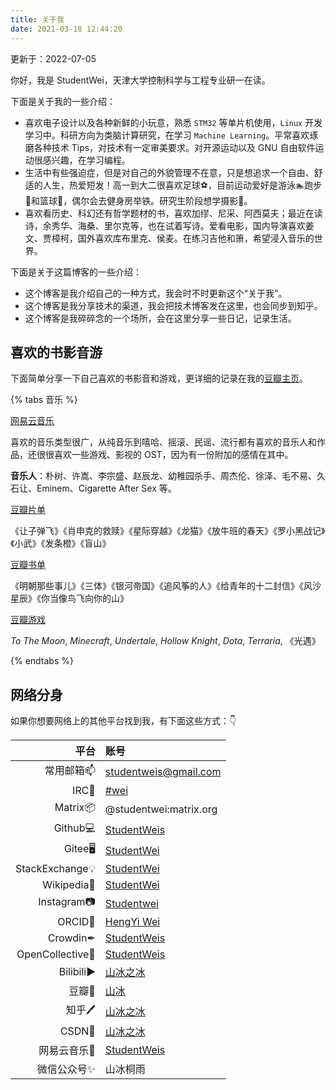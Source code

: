 ```yaml
---
title: 关于我
date: 2021-03-18 12:44:20
---
```


更新于：2022-07-05

你好，我是 StudentWei，天津大学控制科学与工程专业研一在读。

下面是关于我的一些介绍：

- 喜欢电子设计以及各种新鲜的小玩意，熟悉 `STM32` 等单片机使用，`Linux`  开发学习中。科研方向为类脑计算研究，在学习 `Machine Learning`。平常喜欢琢磨各种技术 Tips，对技术有一定审美要求。对开源运动以及 GNU 自由软件运动很感兴趣，在学习编程。
- 生活中有些强迫症，但是对自己的外貌管理不在意，只是想追求一个自由、舒适的人生，热爱短发！高一到大二很喜欢足球⚽，目前运动爱好是游泳🏊‍跑步🏃‍和篮球🏀，偶尔会去健身房举铁。研究生阶段想学摄影📸。
- 喜欢看历史、科幻还有哲学题材的书，喜欢加缪、尼采、阿西莫夫；最近在读诗，余秀华、海桑、里尔克等，也在试着写诗。爱看电影，国内导演喜欢姜文、贾樟柯，国外喜欢库布里克、侯麦。在练习吉他和箫，希望浸入音乐的世界。

下面是关于这篇博客的一些介绍：

- 这个博客是我介绍自己的一种方式，我会时不时更新这个“关于我”。
- 这个博客是我分享技术的渠道，我会把技术博客发在这里，也会同步到知乎。
- 这个博客是我碎碎念的一个场所，会在这里分享一些日记，记录生活。

## 喜欢的书影音游

下面简单分享一下自己喜欢的书影音和游戏，更详细的记录在我的[豆瓣主页](https://www.douban.com/people/196327505/)。

{% tabs 音乐 %}

<!-- tab 音乐 -->

[网易云音乐](https://music.163.com/#/user/home?id=1596651756)

喜欢的音乐类型很广，从纯音乐到嘻哈、摇滚、民谣、流行都有喜欢的音乐人和作品，还很很喜欢一些游戏、影视的 OST，因为有一份附加的感情在其中。

**音乐人**：朴树、许嵩、李宗盛、赵辰龙、幼稚园杀手、周杰伦、徐泽、毛不易、久石让、Eminem、Cigarette After Sex 等。

<!-- endtab -->

<!-- tab 电影 -->

[豆瓣片单](https://www.douban.com/doulist/140810329)

《让子弹飞》《肖申克的救赎》《星际穿越》《龙猫》《放牛班的春天》《罗小黑战记》《小武》《发条橙》《盲山》

<!-- endtab -->

<!-- tab 书 -->

[豆瓣书单](https://www.douban.com/doulist/140819417)

《明朝那些事儿》《三体》《银河帝国》《追风筝的人》《给青年的十二封信》《风沙星辰》《你当像鸟飞向你的山》

<!-- endtab -->

<!-- tab 游戏 -->

[豆瓣游戏](https://www.douban.com/doulist/150965458/)

*To The Moon*, *Minecraft*, *Undertale*, *Hollow Knight*, *Dota*, *Terraria*, 《光遇》

<!-- endtab -->

{% endtabs %}

## 网络分身

如果你想要网络上的其他平台找到我，有下面这些方式：👇

| 平台 | 账号 |
| ------------: | :----------------------------------------------------------- |
| 常用邮箱📫     |                    studentweis@gmail.com                     |
| IRC📡        |          [#wei](https://web.libera.chat/?chan=#wei)          |
| Matrix📦 | @studentwei:matrix.org |
| Github💻     |         [StudentWeis](https://github.com/StudentWeis)         |
| Gitee🖥 | [StudentWei](https://gitee.com/studentwei) |
| StackExchange💡 | [StudentWei](https://stackexchange.com/users/21079937/studentwei) |
| Wikipedia📜 | [StudentWei](https://zh.wikipedia.org/wiki/User:StudentWei) |
| Instagram📷 | [Studentwei](https://www.instagram.com/studentwei/) |
| ORCID📝 | [HengYi Wei](https://orcid.org/0000-0003-4068-821X) |
| Crowdin✒ | [StudentWeis](https://crowdin.com/profile/studentweis/) |
| OpenCollective🚪 | [StudentWeis](https://opencollective.com/studentweis) |
| Bilibili▶   |       [山冰之冰](https://space.bilibili.com/376065343)       |
| 豆瓣📕        |       [山冰](https://www.douban.com/people/196327505/)       |
| 知乎🖊 | [山冰之冰](https://www.zhihu.com/people/wei-heng-yi-eh) |
| CSDN📰 | [山冰之冰](https://blog.csdn.net/weixin_45943587) |
| 网易云音乐🎵 | [StudentWeis](https://music.163.com/#/user/home?id=1596651756) |
| 微信公众号✨ | 山冰桐雨 |

